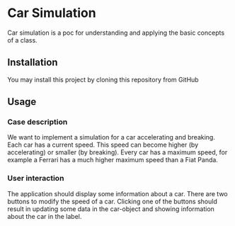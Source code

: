 # Car Simulation 

Car simulation is a poc for understanding and applying the basic concepts of a class.   
## Installation

You may install this project by cloning this repository from GitHub 

## Usage

### Case description 
We want to implement a simulation for a car accelerating and breaking. Each car has a current speed. This 
speed can become higher (by accelerating) or smaller (by breaking). Every car has a maximum speed, for 
example a Ferrari has a much higher maximum speed than a Fiat Panda. 

### User interaction 
The application should display some information about a car. There are two buttons to modify the speed 
of a car. Clicking one of the buttons should result in updating some data in the car-object and showing 
information about the car in the label. 
